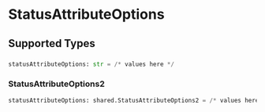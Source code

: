 # StatusAttributeOptions


## Supported Types

### 

```python
statusAttributeOptions: str = /* values here */
```

### StatusAttributeOptions2

```python
statusAttributeOptions: shared.StatusAttributeOptions2 = /* values here */
```

